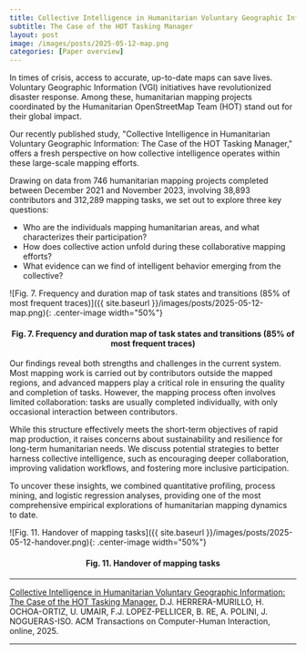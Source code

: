 ```yaml
---
title: Collective Intelligence in Humanitarian Voluntary Geographic Information
subtitle: The Case of the HOT Tasking Manager 
layout: post
image: /images/posts/2025-05-12-map.png
categories: [Paper overview]
---
```


In times of crisis, access to accurate, up-to-date maps can save lives. Voluntary Geographic Information (VGI) initiatives have revolutionized disaster response. Among these, humanitarian mapping projects coordinated by the Humanitarian OpenStreetMap Team (HOT) stand out for their global impact.

Our recently published study, "Collective Intelligence in Humanitarian Voluntary Geographic Information: The Case of the HOT Tasking Manager," offers a fresh perspective on how collective intelligence operates within these large-scale mapping efforts.

Drawing on data from 746 humanitarian mapping projects completed between December 2021 and November 2023, involving 38,893 contributors and 312,289 mapping tasks, we set out to explore three key questions:
- Who are the individuals mapping humanitarian areas, and what characterizes their participation?
- How does collective action unfold during these collaborative mapping efforts?
- What evidence can we find of intelligent behavior emerging from the collective?


![Fig. 7. Frequency and duration map of task states and transitions (85% of most frequent traces)]({{ site.baseurl }}/images/posts/2025-05-12-map.png){: .center-image width="50%"}
<h4><center><b>Fig. 7. Frequency and duration map of task states and transitions (85% of most frequent traces)</b></center></h4>


Our findings reveal both strengths and challenges in the current system. Most mapping work is carried out by contributors outside the mapped regions, and advanced mappers play a critical role in ensuring the quality and completion of tasks. However, the mapping process often involves limited collaboration: tasks are usually completed individually, with only occasional interaction between contributors.

While this structure effectively meets the short-term objectives of rapid map production, it raises concerns about sustainability and resilience for long-term humanitarian needs. We discuss potential strategies to better harness collective intelligence, such as encouraging deeper collaboration, improving validation workflows, and fostering more inclusive participation.

To uncover these insights, we combined quantitative profiling, process mining, and logistic regression analyses, providing one of the most comprehensive empirical explorations of humanitarian mapping dynamics to date.


![Fig. 11. Handover of mapping tasks]({{ site.baseurl }}/images/posts/2025-05-12-handover.png){: .center-image width="50%"}
<h4><center><b>Fig. 11. Handover of mapping tasks</b></center></h4>


---
[Collective Intelligence in Humanitarian Voluntary Geographic Information: The Case of the HOT Tasking Manager.](https://dl.acm.org/doi/10.1145/3733600)  D.J. HERRERA-MURILLO, H. OCHOA-ORTIZ, U. UMAIR, F.J. LOPEZ-PELLICER, B. RE, A. POLINI, J. NOGUERAS-ISO. ACM Transactions on Computer-Human Interaction, online, 2025.


---
